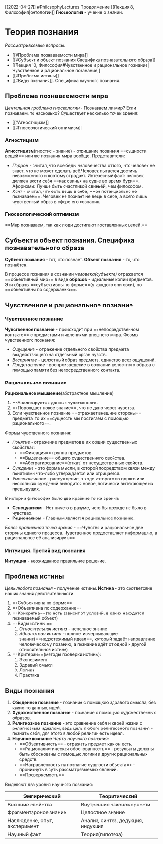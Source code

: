 [[2022-04-27]]
#PhilosophyLectures 
Продолжение  [[Лекция 8, Философия|онтологии]]
**Гносеология** - учение о знании.
# Теория познания
*Рассматриваемые вопросы:*
- [[#Проблема познаваемости мира]]
- [[#Субъект и объект познания Специфика познавательного образа]]
- [[Лекция 10, Философия#Чувственное и рациональное познание|Чувственное и рациональное позанание]]
- [[#Проблема истины]]
- [[#Виды познания]]. Специфика научного познания.

## Проблема познаваемости мира
*Центальная проблема гносеологии* - Познаваем ли мир? Если познаваем, то насколько?
Существует несколько точек зрения:
- [[#Агностицизм]]
- [[#Гносеологический оптимизм]]
### Агностицизм
**Агностицизм**(гностис - знание) - отрицание позанния ==сущности вещей== или же познания мира вообще.
Представители: 
- *Перрон* - считал, что все беды человечества оттого, что человек не знает, что не может сделать всё.Человек пытается достичь невозможного и поэтому страдает. Интересный факт: человек должен вести себя ==как свинья на судне во время бури==. Афоризмы: Лучше быть счастливой свиньёй, чем философом. 
- *Кант* - считал, что есть вещь в себе, ==он потенциально не познаваем==. Человек не познает не вещь в себе, а всего лишь чувственный образ в сфере его сознания.
### Гносеологический оптимизм
==Мир познаваем, так как люди достигают поставленных целей.==
## Субъект и объект познания. Специфика познавательного образа
**Субъект познания** - тот, кто познает.
**Объект познания** - то, что познаётся.

В процессе познания в сознании *человека(субъекта)* отражается ==объективный мир== в виде **образов** - идеальные копии предметов. Эти образы ==субъективны по форме==(у каждого они свои), но ==объективны по содержанию==.

## Чувственное и рациональное познание
### Чувственное познание
**Чувственное познание** - происходит при ==непосредственном контакте== с предметами и явлениями внешнего мира. 
Формы чувственного познания:
- *Ощущение* - отражение отдельного свойства предмета воздействющего на отдельный орган чувств.
- *Восприятие*  - целостный образ предмета, единство всех ощущений.
- *Представление* - воспроизведение в сознании целостного образа с помощью памяти без непосредственного контакта.
### Рациональное познание
**Рациональное мышление**(абстрактное мышление):
1. ==Анализирует== данные чувственного.
2. ==Порождает новое знание==, что не дано через чувства.
3. Если чувственное познание ==отражает внешние стороны== предмета, то их ==сущность мы постигаем с помощью рационального==.

Формы чувственного познания:
- *Понятие* - отражение предметов в их общий существенных свойствах:
	- ==Фиксация== группы предметов.
	- ==Выделение== общего существенного свойства.
	- ==Абстрагирование==(отказ) от несущественных свойств.
- *Суждение* - это форма мысли, в которой посредством связи между понятиями что-либо утверждается или отрицается.
- *Умозаключение* - рассуждение, в ходе которого из одного или нескольких суждений выводится новое, логически вытекающее из предыдущих.

В истории философии было две крайние точки зрения:
- **Сенсцуализм** - Нет ничего в разуме, чего бы прежде не было в чувствах.
- **Рационализм** - Главным является рациоальное познание.

*Более правильная точка зрения* - ==Чувство и рациональное две стороны единого процесса. Чувственное предоставляет информацию, а рациональное её анализирует.==

### Интуиция. Третий вид познания
**Интуиция** - неожиданное правильное решение.

## Проблема истины
*Цель любого познания* - получение истины.
**Истина** - это соответсвие наших знаний действительности. 
1) ==Субъективна по форме==
2) ==Объективна по содержание==
3) ==Конкретна==(то есть зависит от условий, в каких находится познаваемый объект)
4) ==Виды истины:==
	1) *Относительная истина* - неполное знание
	2) *Абсолютная истина* - полное, исчерпывающее знание(==недостежимый идеал==, который задаёт направление человеческому позанию, а познание идёт от одной к другой относительной истине)
5) ==Критерии==(методы проверки истины):
	1) Эксперимент
	2) Здравый смысл
	3) Логика
	4) Практика

## Виды познания
1. **Обыденное познание** - познание с помощюю здравого смысла, без каких-то данных, идей.
2. **Художественное познание** - познание с помощью художественных образов.
3. **Религиозное познание** - это сравнение себя и своей жизни с религиозным идеалом, ведь цель любого религиозного познания - познать себя, для этого в любой религии есть идеал.
4. **Научное познание**
	 *Черты научного познания:*
	- ==Объективность== - отражать предмет как он есть.
	- ==Рационалистическая обоснованность== - резульаты должны быть обоснованы с помощью логики и других рациональных средств.
	- ==Направленность на познание сущности объекта== - проникнуть в суть рассматревыемых явлений.
	- ==Проверяемость== 

Выделяют два уровня научного познания:

| Эмпирический                  | Теоритический                      |
| ----------------------------- | ---------------------------------- |
| Внешние свойства              | Внутренние закономерности          |
| Фрагментароное знание         | Целостное знание                   |
| Наблюдение, опыт, эксперимент | Анализ, синтез, дедукция, индукция |
| Научный факт                  | Теория(гипотеза)                   | 
